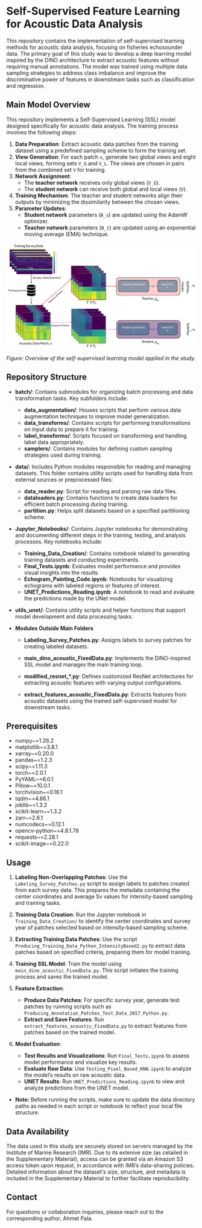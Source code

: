 # Self-Supervised Feature Learning for Acoustic Data Analysis

This repository contains the implementation of self-supervised learning methods for acoustic data analysis, focusing on fisheries echosounder data. The primary goal of this study was to develop a deep learning model inspired by the DINO architecture to extract acoustic features without requiring manual annotations. The model was trained using multiple data sampling strategies to address class imbalance and improve the discriminative power of features in downstream tasks such as classification and regression.

## Main Model Overview

This repository implements a Self-Supervised Learning (SSL) model designed specifically for acoustic data analysis. The training process involves the following steps:

1. **Data Preparation**: Extract acoustic data patches from the training dataset using a predefined sampling scheme to form the training set.
2. **View Generation**: For each patch `x`, generate two global views and eight local views, forming sets `V_G` and `V_L`. The views are chosen in pairs from the combined set `V` for training.
3. **Network Assignment**:
   - The **teacher network** receives only global views (`V_G`).
   - The **student network** can receive both global and local views (`V`).
4. **Training Mechanism**: The teacher and student networks align their outputs by minimizing the dissimilarity between the chosen views.
5. **Parameter Updates**: 
   - **Student network** parameters (`θ_s`) are updated using the AdamW optimizer.
   - **Teacher network** parameters (`θ_t`) are updated using an exponential moving average (EMA) technique.


![SSL Model Overview](utils_unet/SSL_Framework_Figure_NEW.jpg)

*Figure: Overview of the self-supervised learning model applied in the study.*

## Repository Structure

- **batch/**: Contains submodules for organizing batch processing and data transformation tasks. Key subfolders include:
  - **data_augmentation/**: Houses scripts that perform various data augmentation techniques to improve model generalization.
  - **data_transforms/**: Contains scripts for performing transformations on input data to prepare it for training.
  - **label_transforms/**: Scripts focused on transforming and handling label data appropriately.
  - **samplers/**: Contains modules for defining custom sampling strategies used during training.


- **data/**: Includes Python modules responsible for reading and managing datasets. This folder contains utility scripts used for handling data from external sources or preprocessed files:
  - **data_reader.py**: Script for reading and parsing raw data files.
  - **dataloaders.py**: Contains functions to create data loaders for efficient batch processing during training.
  - **partition.py**: Helps split datasets based on a specified partitioning scheme.

- **Jupyter_Notebooks/**: Contains Jupyter notebooks for demonstrating and documenting different steps in the training, testing, and analysis processes. Key notebooks include:
  - **Training_Data_Creation/**: Contains notebook related to generating training datasets and conducting experiments.
  - **Final_Tests.ipynb**: Evaluates model performance and provides visual insights into the results.
  - **Echogram_Painting_Code.ipynb**: Notebooks for visualizing echograms with labeled regions or features of interest.
  - **UNET_Predictions_Reading.ipynb**: A notebook to read and evaluate the predictions made by the UNet model.

- **utils_unet/**: Contains utility scripts and helper functions that support model development and data processing tasks. 

- **Modules Outside Main Folders**

  - **Labeling_Survey_Patches.py**: Assigns labels to survey patches for creating labeled datasets.

  - **main_dino_acoustic_FixedData.py**: Implements the DINO-inspired SSL model and manages the main training loop.

  - **modified_resnet_*.py**: Defines customized ResNet architectures for extracting acoustic features with varying output configurations.

  - **extract_features_acoustic_FixedData.py**: Extracts features from acoustic datasets using the trained self-supervised model for downstream tasks.


## Prerequisites

- numpy~=1.26.2
- matplotlib~=3.8.1
- xarray~=0.20.0
- pandas~=1.2.3
- scipy~=1.11.3
- torch~=2.0.1
- PyYAML~=6.0.1
- Pillow~=10.0.1
- torchvision~=0.16.1
- tqdm~=4.66.1
- joblib~=1.3.2
- scikit-learn~=1.3.2
- zarr~=2.6.1
- numcodecs~=0.12.1
- opencv-python~=4.8.1.78
- requests~=2.28.1
- scikit-image~=0.22.0

## Usage

1. **Labeling Non-Overlapping Patches**: Use the `Labeling_Survey_Patches.py` script to assign labels to patches created from each survey data. This prepares the metadata containing the center coordinates and average Sv values for intensity-based sampling and training tasks.

2. **Training Data Creation**: Run the Jupyter notebook in `Training_Data_Creation/` to identify the center coordinates and survey year of patches selected based on intensity-based sampling scheme.

3. **Extracting Training Data Patches**: Use the script `Producing_Training_Data_Python_IntensityBased2.py` to extract data patches based on specified criteria, preparing them for model training.

4. **Training SSL Model**: Train the model using `main_dino_acoustic_FixedData.py`. This script initiates the training process and saves the trained model.

5. **Feature Extraction**:
   - **Produce Data Patches**: For specific survey year, generate test patches by running scripts such as `Producing_Annotation_Patches_Test_Data_2017_Python.py`.
   - **Extract and Save Features**: Run `extract_features_acoustic_FixedData.py` to extract features from patches based on the trained model.

6. **Model Evaluation**:
   - **Test Results and Visualizations**: Run `Final_Tests.ipynb` to assess model performance and visualize key results.
   - **Evaluate Raw Data**: Use `Testing_Pixel_Based_KNN.ipynb` to analyze the model’s results on raw acoustic data.
   - **UNET Results**: Run `UNET_Predictions_Reading.ipynb` to view and analyze predictions from the UNET model.

- **Note:** Before running the scripts, make sure to update the data directory paths as needed in each script or notebook to reflect your local file structure.

## Data Availability

The data used in this study are securely stored on servers managed by the Institute of Marine Research (IMR). Due to its extenive size (as cetailed in the Supplementary Material), access can be granted via an Amazon S3 access token upon request, in accordance with IMR’s data-sharing policies. Detailed information about the dataset's size, structure, and metadata is included in the Supplementary Material to further facilitate reproducibility.

## Contact

For questions or collaboration inquiries, please reach out to the corresponding author, Ahmet Pala.
